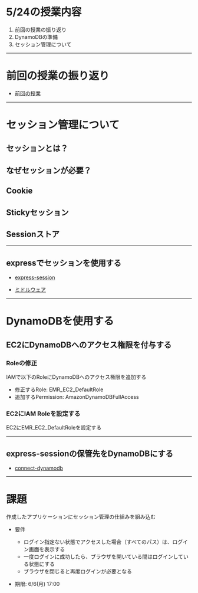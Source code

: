 # 5/24の授業内容
1. 前回の授業の振り返り
2. DynamoDBの準備
3. セッション管理について

---
# 前回の授業の振り返り
* [前回の授業](../0517/README.md)

---
# セッション管理について
## セッションとは？
## なぜセッションが必要？
## Cookie
## Stickyセッション
## Sessionストア

---
## expressでセッションを使用する
* [express-session](https://www.npmjs.com/package/express-session)

* [ミドルウェア](https://expressjs.com/ja/guide/using-middleware.html)

---
# DynamoDBを使用する
## EC2にDynamoDBへのアクセス権限を付与する
### Roleの修正
IAMで以下のRoleにDynamoDBへのアクセス権限を追加する
* 修正するRole: EMR_EC2_DefaultRole
* 追加するPermission: AmazonDynamoDBFullAccess

### EC2にIAM Roleを設定する
EC2にEMR_EC2_DefaultRoleを設定する

---
## express-sessionの保管先をDynamoDBにする
* [connect-dynamodb](https://www.npmjs.com/package/connect-dynamodb)

---
# 課題
作成したアプリケーションにセッション管理の仕組みを組み込む
* 要件
  * ログイン指定ない状態でアクセスした場合（すべてのパス）は、ログイン画面を表示する
  * 一度ログインに成功したら、ブラウザを開いている間はログインしている状態にする
  * ブラウザを閉じると再度ログインが必要となる

* 期限: 6/6(月) 17:00
